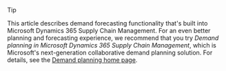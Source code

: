 > [!TIP]
> This article describes demand forecasting functionality that's built into Microsoft Dynamics 365 Supply Chain Management. For an even better planning and forecasting experience, we recommend that you try *Demand planning in Microsoft Dynamics 365 Supply Chain Management*, which is Microsoft's next-generation collaborative demand planning solution. For details, see the [Demand planning home page](/dynamics365/supply-chain/demand-planning/demand-planning-home-page).

